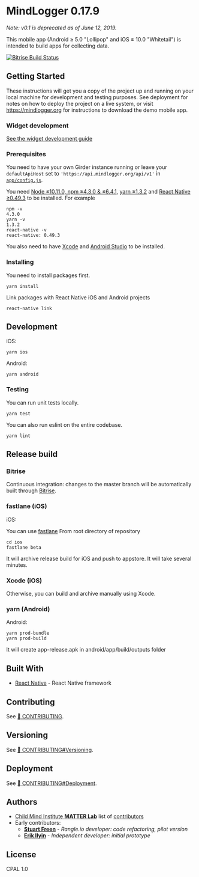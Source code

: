 # MindLogger 0.17.9

_Note: v0.1 is deprecated as of June 12, 2019._

This mobile app (Android ≥ 5.0 "Lollipop" and iOS ≥ 10.0 "Whitetail") is intended to build apps for collecting data.

[![Bitrise Build Status](https://app.bitrise.io/app/cd8e019aed55b142.svg?token=wFJ6Vq6YzRq4Od8HvEbwug)](https://app.bitrise.io/app/cd8e019aed55b142)

## Getting Started

These instructions will get you a copy of the project up and running on your local machine for development and testing purposes. See deployment for notes on how to deploy the project on a live system, or visit https://mindlogger.org for instructions to download the demo mobile app.

### Widget development

[See the widget development guide](https://github.com/ChildMindInstitute/mindlogger-app/blob/master/widget-development.md)

### Prerequisites

You need to have your own Girder instance running or leave your `defaultApiHost` set to `'https://api.mindlogger.org/api/v1'` in [`app/config.js`](https://github.com/ChildMindInstitute/mindlogger-app/blob/master/app/config.js#L2).

You need [Node ≤10.11.0, npm ≥4.3.0 & ≤6.4.1](https://github.com/creationix/nvm#user-content-usage), [yarn ≥1.3.2](https://yarnpkg.com) and [React Native ≥0.49.3](https://facebook.github.io/react-native/) to be installed.
For example

```
npm -v
4.3.0
yarn -v
1.3.2
react-native -v
react-native: 0.49.3
```

You also need to have [Xcode](https://developer.apple.com/xcode/) and [Android Studio](https://developer.android.com/studio/) to be installed.

### Installing

You need to install packages first.

```
yarn install
```

Link packages with React Native iOS and Android projects

```
react-native link
```

## Development

iOS:

```
yarn ios
```

Android:

```
yarn android
```

### Testing

You can run unit tests locally.

```
yarn test
```

You can also run eslint on the entire codebase.

```
yarn lint
```

## Release build

### Bitrise

Continuous integration: changes to the master branch will be automatically built through [Bitrise](https://app.bitrise.io/app/68551a54551c4340).

### fastlane (iOS)

iOS:

You can use [fastlane](https://fastlane.tools/)
From root directory of repository

```
cd ios
fastlane beta
```

It will archive release build for iOS and push to appstore. It will take several minutes.

### Xcode (iOS)

Otherwise, you can build and archive manually using Xcode.

### yarn (Android)

Android:

```
yarn prod-bundle
yarn prod-build
```

It will create app-release.apk in android/app/build/outputs folder

## Built With

- [React Native](https://facebook.github.io/react-native/docs/getting-started.html) - React Native framework

## Contributing

See [:link: CONTRIBUTING](./CONTRIBUTING.md).

## Versioning

See [:link: CONTRIBUTING#Versioning](./CONTRIBUTING.md#Versioning).

## Deployment

See [:link: CONTRIBUTING#Deployment](./CONTRIBUTING.md#Deployment).

## Authors

- [Child Mind Institute **MATTER Lab**](https://matter.childmind.org/mindlogger) list of [contributors](https://github.com/ChildMindInstitute/ab2cd-app/contributors)
- Early contributors:
  - [**Stuart Freen**](https://github.com/stufreen) - _Rangle.io developer: code refactoring, pilot version_
  - [**Erik Ilyin**](https://github.com/erik-ilyin) - _Independent developer: initial prototype_


## License

CPAL 1.0
